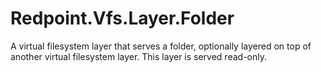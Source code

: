 # Redpoint.Vfs.Layer.Folder

A virtual filesystem layer that serves a folder, optionally layered on top of another virtual filesystem layer. This layer is served read-only.